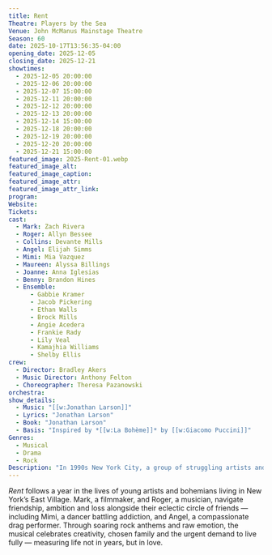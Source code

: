 ```yaml
---
title: Rent
Theatre: Players by the Sea
Venue: John McManus Mainstage Theatre
Season: 60
date: 2025-10-17T13:56:35-04:00
opening_date: 2025-12-05
closing_date: 2025-12-21
showtimes:
  - 2025-12-05 20:00:00
  - 2025-12-06 20:00:00
  - 2025-12-07 15:00:00
  - 2025-12-11 20:00:00
  - 2025-12-12 20:00:00
  - 2025-12-13 20:00:00
  - 2025-12-14 15:00:00
  - 2025-12-18 20:00:00
  - 2025-12-19 20:00:00
  - 2025-12-20 20:00:00
  - 2025-12-21 15:00:00
featured_image: 2025-Rent-01.webp
featured_image_alt: 
featured_image_caption: 
featured_image_attr: 
featured_image_attr_link: 
program:
Website: 
Tickets: 
cast:
  - Mark: Zach Rivera
  - Roger: Allyn Bessee
  - Collins: Devante Mills
  - Angel: Elijah Simms
  - Mimi: Mia Vazquez
  - Maureen: Alyssa Billings
  - Joanne: Anna Iglesias
  - Benny: Brandon Hines
  - Ensemble:
      - Gabbie Kramer
      - Jacob Pickering
      - Ethan Walls
      - Brock Mills
      - Angie Acedera
      - Frankie Rady
      - Lily Veal
      - Kamajhia Williams
      - Shelby Ellis
crew:
  - Director: Bradley Akers
  - Music Director: Anthony Felton
  - Choreographer: Theresa Pazanowski
orchestra:
show_details: 
  - Music: "[[w:Jonathan Larson]]"
  - Lyrics: "Jonathan Larson"
  - Book: "Jonathan Larson"
  - Basis: "Inspired by *[[w:La Bohème]]* by [[w:Giacomo Puccini]]"
Genres:
  - Musical
  - Drama
  - Rock
Description: "In 1990s New York City, a group of struggling artists and friends fight for love, identity and survival under the shadow of poverty and the AIDS crisis."
---
```

*Rent* follows a year in the lives of young artists and bohemians living in New York’s East Village. Mark, a filmmaker, and Roger, a musician, navigate friendship, ambition and loss alongside their eclectic circle of friends — including Mimi, a dancer battling addiction, and Angel, a compassionate drag performer. Through soaring rock anthems and raw emotion, the musical celebrates creativity, chosen family and the urgent demand to live fully — measuring life not in years, but in love.
